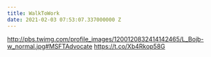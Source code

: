 ```yaml
---
title: WalkToWork
date: 2021-02-03 07:53:07.337000000 Z
---
```


 http://pbs.twimg.com/profile_images/1200120832414142465/L_Bojb-w_normal.jpg#MSFTAdvocate https://t.co/Xb4Rkop58G